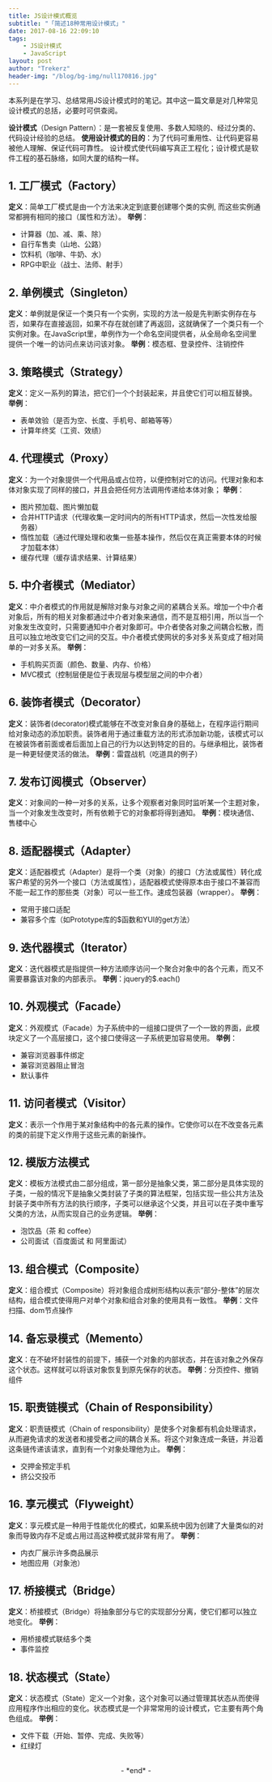 ```yaml
---
title: JS设计模式概览
subtitle: "「简述18种常用设计模式」"
date: 2017-08-16 22:09:10
tags: 
	- JS设计模式
	- JavaScript
layout: post
author: "Trekerz"
header-img: "/blog/bg-img/null170816.jpg"
---
```


本系列是在学习、总结常用JS设计模式时的笔记。其中这一篇文章是对几种常见设计模式的总括，必要时可供查阅。

**设计模式**（Design Pattern）：是一套被反复使用、多数人知晓的、经过分类的、代码设计经验的总结。
**使用设计模式的目的**：为了代码可重用性、让代码更容易被他人理解、保证代码可靠性。 设计模式使代码编写真正工程化；设计模式是软件工程的基石脉络，如同大厦的结构一样。

## **1. 工厂模式（Factory）**

**定义**：简单工厂模式是由一个方法来决定到底要创建哪个类的实例, 而这些实例通常都拥有相同的接口（属性和方法）。
**举例**：

* 计算器（加、减、乘、除）
* 自行车售卖（山地、公路）
* 饮料机（咖啡、牛奶、水）
* RPG中职业（战士、法师、射手）

## **2. 单例模式（Singleton）**

**定义**：单例就是保证一个类只有一个实例，实现的方法一般是先判断实例存在与否，如果存在直接返回，如果不存在就创建了再返回，这就确保了一个类只有一个实例对象。在JavaScript里，单例作为一个命名空间提供者，从全局命名空间里提供一个唯一的访问点来访问该对象。
**举例**：模态框、登录控件、注销控件

## **3. 策略模式（Strategy）**

**定义**：定义一系列的算法，把它们一个个封装起来，并且使它们可以相互替换。
**举例**：

* 表单效验（是否为空、长度、手机号、邮箱等等）
* 计算年终奖（工资、效绩）

## **4. 代理模式（Proxy）**

**定义**：为一个对象提供一个代用品或占位符，以便控制对它的访问。代理对象和本体对象实现了同样的接口，并且会把任何方法调用传递给本体对象；
**举例**： 

* 图片预加载、图片懒加载
* 合并HTTP请求（代理收集一定时间内的所有HTTP请求，然后一次性发给服务器）
* 惰性加载（通过代理处理和收集一些基本操作，然后仅在真正需要本体的时候才加载本体）
* 缓存代理（缓存请求结果、计算结果）

## **5. 中介者模式（Mediator）**

**定义**：中介者模式的作用就是解除对象与对象之间的紧耦合关系。增加一个中介者对象后，所有的相关对象都通过中介者对象来通信，而不是互相引用，所以当一个对象发生改变时，只需要通知中介者对象即可。中介者使各对象之间耦合松散，而且可以独立地改变它们之间的交互。中介者模式使网状的多对多关系变成了相对简单的一对多关系。
**举例**：

* 手机购买页面（颜色、数量、内存、价格）
* MVC模式（控制层便是位于表现层与模型层之间的中介者）

## **6. 装饰者模式（Decorator）**

**定义**：装饰者(decorator)模式能够在不改变对象自身的基础上，在程序运行期间给对象动态的添加职责。装饰者用于通过重载方法的形式添加新功能，该模式可以在被装饰者前面或者后面加上自己的行为以达到特定的目的。与继承相比，装饰者是一种更轻便灵活的做法。
**举例**：雷霆战机（吃道具的例子）

## **7. 发布订阅模式（Observer）**

**定义**：对象间的一种一对多的关系，让多个观察者对象同时监听某一个主题对象，当一个对象发生改变时，所有依赖于它的对象都将得到通知。
**举例**：模块通信、售楼中心

## **8. 适配器模式（Adapter）**

**定义**：适配器模式（Adapter）是将一个类（对象）的接口（方法或属性）转化成客户希望的另外一个接口（方法或属性），适配器模式使得原本由于接口不兼容而不能一起工作的那些类（对象）可以一些工作。速成包装器（wrapper）。
**举例**：

* 常用于接口适配
* 兼容多个库（如Prototype库的$函数和YUI的get方法）

## **9. 迭代器模式（Iterator）**

**定义**：迭代器模式是指提供一种方法顺序访问一个聚合对象中的各个元素，而又不需要暴露该对象的内部表示。
**举例**：jquery的$.each()

## **10. 外观模式（Facade）**

**定义**：外观模式（Facade）为子系统中的一组接口提供了一个一致的界面，此模块定义了一个高层接口，这个接口使得这一子系统更加容易使用。
**举例**：

* 兼容浏览器事件绑定
* 兼容浏览器阻止冒泡
* 默认事件

## **11. 访问者模式（Visitor）**

**定义**：表示一个作用于某对象结构中的各元素的操作。它使你可以在不改变各元素的类的前提下定义作用于这些元素的新操作。

## **12. 模版方法模式**

**定义**：模板方法模式由二部分组成，第一部分是抽象父类，第二部分是具体实现的子类，一般的情况下是抽象父类封装了子类的算法框架，包括实现一些公共方法及封装子类中所有方法的执行顺序，子类可以继承这个父类，并且可以在子类中重写父类的方法，从而实现自己的业务逻辑。
**举例**：

* 泡饮品（茶 和 coffee）
* 公司面试（百度面试 和 阿里面试）

## **13. 组合模式（Composite）**

**定义**：组合模式（Composite）将对象组合成树形结构以表示“部分-整体”的层次结构，组合模式使得用户对单个对象和组合对象的使用具有一致性。
**举例**：文件扫描、dom节点操作

## **14. 备忘录模式（Memento）**

**定义**：在不破坏封装性的前提下，捕获一个对象的内部状态，并在该对象之外保存这个状态。这样就可以将该对象恢复到原先保存的状态。
**举例**：分页控件、撤销组件

## **15. 职责链模式（Chain of Responsibility）**

**定义**：职责链模式（Chain of responsibility）是使多个对象都有机会处理请求，从而避免请求的发送者和接受者之间的耦合关系。将这个对象连成一条链，并沿着这条链传递该请求，直到有一个对象处理他为止。
**举例**：

* 交押金预定手机
* 挤公交投币

## **16. 享元模式（Flyweight）**

**定义**：享元模式是一种用于性能优化的模式，如果系统中因为创建了大量类似的对象而导致内存不足或占用过高这种模式就非常有用了。
**举例**：

* 内衣厂展示许多商品展示
* 地图应用（对象池）

## **17. 桥接模式（Bridge）**

**定义**：桥接模式（Bridge）将抽象部分与它的实现部分分离，使它们都可以独立地变化。
**举例**：

- 用桥接模式联结多个类
- 事件监控

## **18. 状态模式（State）**

**定义**：状态模式（State）定义一个对象，这个对象可以通过管理其状态从而使得应用程序作出相应的变化。状态模式是一个非常常用的设计模式，它主要有两个角色组成。
**举例**：

- 文件下载（开始、暂停、完成、失败等）
- 红绿灯

<br/>

<center>-&nbsp;*end*&nbsp;-</center>

<br/>